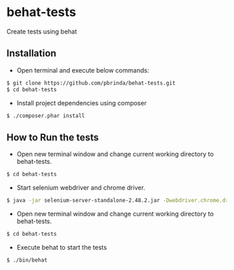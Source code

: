 # behat-tests

Create tests using behat

## Installation
* Open terminal and execute below commands:
```sh
$ git clone https://github.com/pbrinda/behat-tests.git
$ cd behat-tests
```
* Install project dependencies using composer
```sh
$ ./composer.phar install
```

## How to Run the tests
* Open new terminal window and change current working directory to behat-tests.
```sh
$ cd behat-tests
```
* Start selenium webdriver and chrome driver.
```sh
$ java -jar selenium-server-standalone-2.48.2.jar -Dwebdriver.chrome.driver="chromedriver"
```
* Open new terminal window and change current working directory to behat-tests.
```sh
$ cd behat-tests
```
* Execute behat to start the tests
```sh
$ ./bin/behat
```

